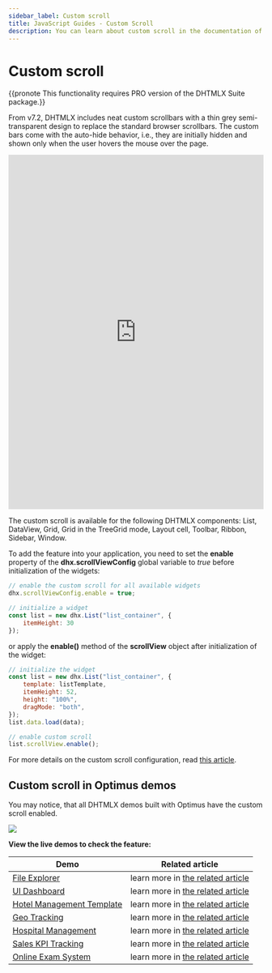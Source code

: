 ```yaml
---
sidebar_label: Custom scroll
title: JavaScript Guides - Custom Scroll 
description: You can learn about custom scroll in the documentation of the DHTMLX JavaScript UI library. Browse developer guides and API reference, try out code examples and live demos, and download a free 30-day evaluation version of DHTMLX Suite.
---
```


# Custom scroll

{{pronote This functionality requires PRO version of the DHTMLX Suite package.}}

From v7.2, DHTMLX includes neat custom scrollbars with a thin grey semi-transparent design to replace the standard browser scrollbars. The custom bars come with the auto-hide behavior, i.e., they are initially hidden and shown only when the user hovers the mouse over the page. 

<iframe src="https://snippet.dhtmlx.com/gjsbvzdk?mode=result" frameborder="0" class="snippet_iframe" width="100%" height="700"></iframe>

The custom scroll is available for the following DHTMLX components: List, DataView, Grid, Grid in the TreeGrid mode, Layout cell, Toolbar, Ribbon, Sidebar, Window.

To add the feature into your application, you need to set the **enable** property of the **dhx.scrollViewConfig** global variable to *true* before initialization of the widgets:

~~~js
// enable the custom scroll for all available widgets
dhx.scrollViewConfig.enable = true;

// initialize a widget
const list = new dhx.List("list_container", {
    itemHeight: 30
});
~~~

or apply the **enable()** method of the **scrollView** object after initialization of the widget:

~~~js
// initialize the widget
const list = new dhx.List("list_container", {
    template: listTemplate,
    itemHeight: 52,
    height: "100%",
    dragMode: "both",
});
list.data.load(data);

// enable custom scroll
list.scrollView.enable();
~~~

For more details on the custom scroll configuration, read [this article](../../helpers/custom_scroll/). 

## Custom scroll in Optimus demos

You may notice, that all DHTMLX demos built with Optimus have the custom scroll enabled. 

![](../assets/integration/custom_scroll_optimus.png)

**View the live demos to check the feature:**

| Demo                                                                                    | Related article                                                             |
|-----------------------------------------------------------------------------------------|-----------------------------------------------------------------------------|
| [File Explorer](https://dhtmlx.com/docs/products/demoApps/dhtmlxFileExplorerDemo/)      | learn more in [the related article](../../optimus_guides/filemanager_demo/) |
| [UI Dashboard](https://dhtmlx.com/docs/products/demoApps/dhtmlxFileExplorerDemo/)       | learn more in [the related article](../../optimus_guides/dashboard_demo/)   |
| [Hotel Management Template](https://dhtmlx.com/docs/products/demoApps/dhtmlxDashboard/) | learn more in [the related article](../../optimus_guides/hotel_demo/)       |
| [Geo Tracking](https://dhtmlx.com/docs/products/demoApps/dhtmlxGeoTracking/)            | learn more in [the related article](../../optimus_guides/geotracking_demo/) |
| [Hospital Management](https://dhtmlx.com/docs/products/demoApps/dhtmlxHospital/)        | learn more in [the related article](../../optimus_guides/hospital_demo/)    |
| [Sales KPI Tracking](https://dhtmlx.com/docs/products/demoApps/dhtmlxKPI/)              | learn more in [the related article](../../optimus_guides/kpi_demo/)         |
| [Online Exam System](https://dhtmlx.com/docs/products/demoApps/dhtmlxExam/)             | learn more in [the related article](../../optimus_guides/exam_demo/)        |
